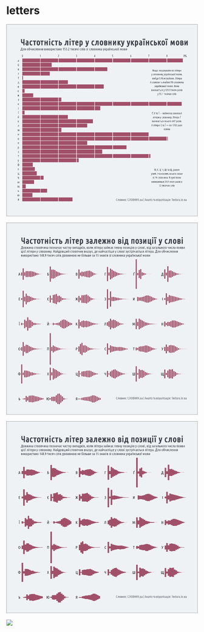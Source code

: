 # letters

![](https://github.com/andriy-gazin/letters/raw/master/letters_distribution_bar.png)

![](https://github.com/andriy-gazin/letters/raw/master/letters_distribution_linerange.png)

![](https://github.com/andriy-gazin/letters/blob/master/letters_distribution_ribbon.png)

![](https://github.com/andriy-gazin/letters/raw/master/accidental_art.png)
